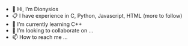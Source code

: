 - 👋 Hi, I’m Dionysios
- :clipboard: I have experience in C, Python, Javascript, HTML (more to follow) 
- 🌱 I’m currently learning C++
- 💞️ I’m looking to collaborate on ...
- 📫 How to reach me ...

<!---
cypher2410/cypher2410 is a ✨ special ✨ repository because its `README.md` (this file) appears on your GitHub profile.
You can click the Preview link to take a look at your changes.
--->
